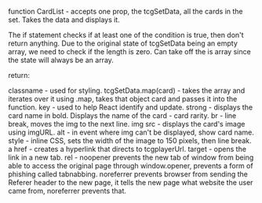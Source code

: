 function CardList - accepts one prop, the tcgSetData, all the cards in the set. Takes the data and displays it. 

The if statement checks if at least one of the condition is true, then don't return anything. Due to the original state of tcgSetData being an empty array, we need to check if the length is zero. Can take off the is array since the state will always be an array.

return:

classname - used for styling.
tcgSetData.map(card) - takes the array and iterates over it using .map, takes that object card and passes it into the function.
key - used to help React identify and update.
strong - displays the card name in bold.
Displays the name of the card - card rarity.
br - line break, moves the img to the next line.
img src - displays the card's image using imgURL.
alt - in event where img can't be displayed, show card name.
style - inline CSS, sets the width of the image to 150 pixels, then line break.
a href - creates a hyperlink that directs to tcgplayerUrl.
target - opens the link in a new tab.
rel - noopener prevents the new tab of window from being able to access the original page through window.opener, prevents a form of phishing called tabnabbing. noreferrer prevents browser from sending the Referer header to the new page, it tells the new page what website the user came from, noreferrer prevents that.  